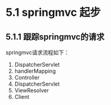 # 5.1 springmvc 起步
## 5.1.1 跟踪springmvc的请求
springmvc请求流程如下：  
   1. DispatcherServlet
   2. handlerMapping
   3. Controller
   4. DispatcherServlet
   5. ViewResolver
   6. Client
    